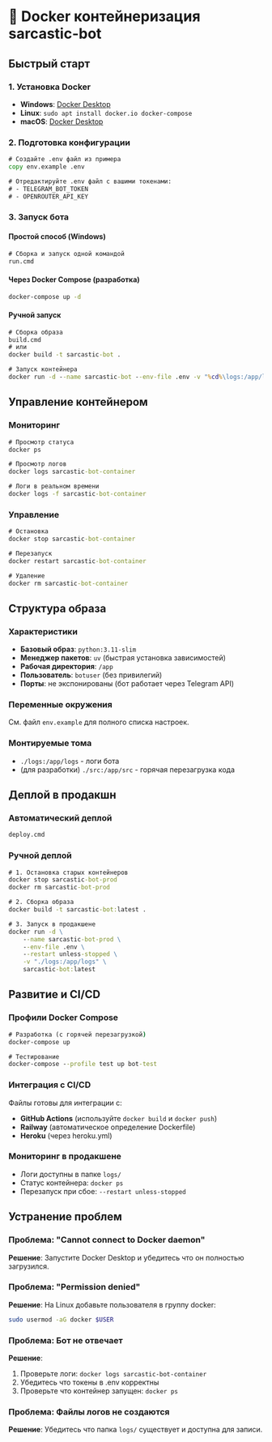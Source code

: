 # 🐳 Docker контейнеризация sarcastic-bot

## Быстрый старт

### 1. Установка Docker
- **Windows**: [Docker Desktop](https://www.docker.com/products/docker-desktop/)
- **Linux**: `sudo apt install docker.io docker-compose`
- **macOS**: [Docker Desktop](https://www.docker.com/products/docker-desktop/)

### 2. Подготовка конфигурации
```cmd
# Создайте .env файл из примера
copy env.example .env

# Отредактируйте .env файл с вашими токенами:
# - TELEGRAM_BOT_TOKEN
# - OPENROUTER_API_KEY
```

### 3. Запуск бота

#### Простой способ (Windows)
```cmd
# Сборка и запуск одной командой
run.cmd
```

#### Через Docker Compose (разработка)
```cmd
docker-compose up -d
```

#### Ручной запуск
```cmd
# Сборка образа
build.cmd
# или
docker build -t sarcastic-bot .

# Запуск контейнера
docker run -d --name sarcastic-bot --env-file .env -v "%cd%\logs:/app/logs" sarcastic-bot
```

## Управление контейнером

### Мониторинг
```cmd
# Просмотр статуса
docker ps

# Просмотр логов
docker logs sarcastic-bot-container

# Логи в реальном времени
docker logs -f sarcastic-bot-container
```

### Управление
```cmd
# Остановка
docker stop sarcastic-bot-container

# Перезапуск
docker restart sarcastic-bot-container

# Удаление
docker rm sarcastic-bot-container
```

## Структура образа

### Характеристики
- **Базовый образ**: `python:3.11-slim`
- **Менеджер пакетов**: `uv` (быстрая установка зависимостей)
- **Рабочая директория**: `/app`
- **Пользователь**: `botuser` (без привилегий)
- **Порты**: не экспонированы (бот работает через Telegram API)

### Переменные окружения
См. файл `env.example` для полного списка настроек.

### Монтируемые тома
- `./logs:/app/logs` - логи бота
- (для разработки) `./src:/app/src` - горячая перезагрузка кода

## Деплой в продакшн

### Автоматический деплой
```cmd
deploy.cmd
```

### Ручной деплой
```cmd
# 1. Остановка старых контейнеров
docker stop sarcastic-bot-prod
docker rm sarcastic-bot-prod

# 2. Сборка образа
docker build -t sarcastic-bot:latest .

# 3. Запуск в продакшене
docker run -d \
    --name sarcastic-bot-prod \
    --env-file .env \
    --restart unless-stopped \
    -v "./logs:/app/logs" \
    sarcastic-bot:latest
```

## Развитие и CI/CD

### Профили Docker Compose
```cmd
# Разработка (с горячей перезагрузкой)
docker-compose up

# Тестирование
docker-compose --profile test up bot-test
```

### Интеграция с CI/CD
Файлы готовы для интеграции с:
- **GitHub Actions** (используйте `docker build` и `docker push`)
- **Railway** (автоматическое определение Dockerfile)
- **Heroku** (через heroku.yml)

### Мониторинг в продакшене
- Логи доступны в папке `logs/`
- Статус контейнера: `docker ps`
- Перезапуск при сбое: `--restart unless-stopped`

## Устранение проблем

### Проблема: "Cannot connect to Docker daemon"
**Решение**: Запустите Docker Desktop и убедитесь что он полностью загрузился.

### Проблема: "Permission denied"
**Решение**: На Linux добавьте пользователя в группу docker:
```bash
sudo usermod -aG docker $USER
```

### Проблема: Бот не отвечает
**Решение**: 
1. Проверьте логи: `docker logs sarcastic-bot-container`
2. Убедитесь что токены в .env корректны
3. Проверьте что контейнер запущен: `docker ps`

### Проблема: Файлы логов не создаются
**Решение**: Убедитесь что папка `logs/` существует и доступна для записи.
